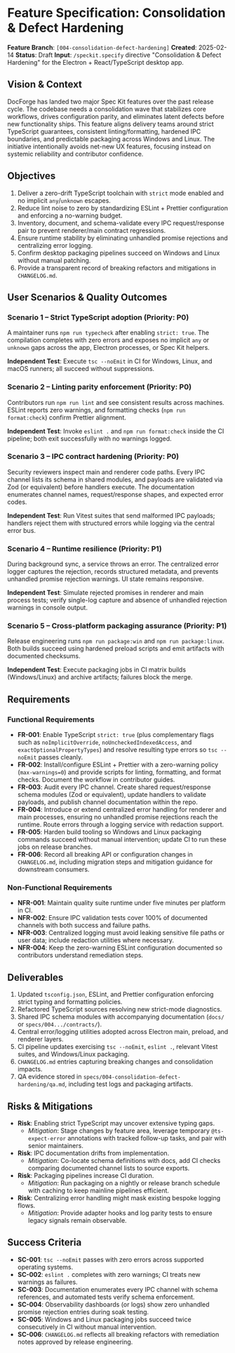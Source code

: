 # Feature Specification: Consolidation & Defect Hardening

**Feature Branch**: `[004-consolidation-defect-hardening]`
**Created**: 2025-02-14
**Status**: Draft
**Input**: `/speckit.specify` directive "Consolidation & Defect Hardening" for the Electron + React/TypeScript desktop app.

## Vision & Context

DocForge has landed two major Spec Kit features over the past release cycle. The codebase needs a consolidation wave that
stabilizes core workflows, drives configuration parity, and eliminates latent defects before new functionality ships. This
feature aligns delivery teams around strict TypeScript guarantees, consistent linting/formatting, hardened IPC boundaries, and
predictable packaging across Windows and Linux. The initiative intentionally avoids net-new UX features, focusing instead on
systemic reliability and contributor confidence.

## Objectives

1. Deliver a zero-drift TypeScript toolchain with `strict` mode enabled and no implicit `any`/`unknown` escapes.
2. Reduce lint noise to zero by standardizing ESLint + Prettier configuration and enforcing a no-warning budget.
3. Inventory, document, and schema-validate every IPC request/response pair to prevent renderer/main contract regressions.
4. Ensure runtime stability by eliminating unhandled promise rejections and centralizing error logging.
5. Confirm desktop packaging pipelines succeed on Windows and Linux without manual patching.
6. Provide a transparent record of breaking refactors and mitigations in `CHANGELOG.md`.

## User Scenarios & Quality Outcomes

### Scenario 1 – Strict TypeScript adoption (Priority: P0)

A maintainer runs `npm run typecheck` after enabling `strict: true`. The compilation completes with zero errors and exposes no
implicit `any` or `unknown` gaps across the app, Electron processes, or Spec Kit helpers.

**Independent Test**: Execute `tsc --noEmit` in CI for Windows, Linux, and macOS runners; all succeed without suppressions.

### Scenario 2 – Linting parity enforcement (Priority: P0)

Contributors run `npm run lint` and see consistent results across machines. ESLint reports zero warnings, and formatting checks
(`npm run format:check`) confirm Prettier alignment.

**Independent Test**: Invoke `eslint .` and `npm run format:check` inside the CI pipeline; both exit successfully with no
warnings logged.

### Scenario 3 – IPC contract hardening (Priority: P0)

Security reviewers inspect main and renderer code paths. Every IPC channel lists its schema in shared modules, and payloads are
validated via Zod (or equivalent) before handlers execute. The documentation enumerates channel names, request/response shapes,
and expected error codes.

**Independent Test**: Run Vitest suites that send malformed IPC payloads; handlers reject them with structured errors while
logging via the central error bus.

### Scenario 4 – Runtime resilience (Priority: P1)

During background sync, a service throws an error. The centralized error logger captures the rejection, records structured
metadata, and prevents unhandled promise rejection warnings. UI state remains responsive.

**Independent Test**: Simulate rejected promises in renderer and main process tests; verify single-log capture and absence of
unhandled rejection warnings in console output.

### Scenario 5 – Cross-platform packaging assurance (Priority: P1)

Release engineering runs `npm run package:win` and `npm run package:linux`. Both builds succeed using hardened preload scripts
and emit artifacts with documented checksums.

**Independent Test**: Execute packaging jobs in CI matrix builds (Windows/Linux) and archive artifacts; failures block the merge.

## Requirements

### Functional Requirements

- **FR-001**: Enable TypeScript `strict: true` (plus complementary flags such as `noImplicitOverride`, `noUncheckedIndexedAccess`,
  and `exactOptionalPropertyTypes`) and resolve resulting type errors so `tsc --noEmit` passes cleanly.
- **FR-002**: Install/configure ESLint + Prettier with a zero-warning policy (`max-warnings=0`) and provide scripts for linting,
  formatting, and format checks. Document the workflow in contributor guides.
- **FR-003**: Audit every IPC channel. Create shared request/response schema modules (Zod or equivalent), update handlers to
  validate payloads, and publish channel documentation within the repo.
- **FR-004**: Introduce or extend centralized error handling for renderer and main processes, ensuring no unhandled promise
  rejections reach the runtime. Route errors through a logging service with redaction support.
- **FR-005**: Harden build tooling so Windows and Linux packaging commands succeed without manual intervention; update CI to run
  these jobs on release branches.
- **FR-006**: Record all breaking API or configuration changes in `CHANGELOG.md`, including migration steps and mitigation
  guidance for downstream consumers.

### Non-Functional Requirements

- **NFR-001**: Maintain quality suite runtime under five minutes per platform in CI.
- **NFR-002**: Ensure IPC validation tests cover 100% of documented channels with both success and failure paths.
- **NFR-003**: Centralized logging must avoid leaking sensitive file paths or user data; include redaction utilities where
  necessary.
- **NFR-004**: Keep the zero-warning ESLint configuration documented so contributors understand remediation steps.

## Deliverables

1. Updated `tsconfig.json`, ESLint, and Prettier configuration enforcing strict typing and formatting policies.
2. Refactored TypeScript sources resolving new strict-mode diagnostics.
3. Shared IPC schema modules with accompanying documentation (`docs/` or `specs/004.../contracts/`).
4. Central error/logging utilities adopted across Electron main, preload, and renderer layers.
5. CI pipeline updates exercising `tsc --noEmit`, `eslint .`, relevant Vitest suites, and Windows/Linux packaging.
6. `CHANGELOG.md` entries capturing breaking changes and consolidation impacts.
7. QA evidence stored in `specs/004-consolidation-defect-hardening/qa.md`, including test logs and packaging artifacts.

## Risks & Mitigations

- **Risk**: Enabling strict TypeScript may uncover extensive typing gaps.
  - *Mitigation*: Stage changes by feature area, leverage temporary `@ts-expect-error` annotations with tracked follow-up tasks,
    and pair with senior maintainers.
- **Risk**: IPC documentation drifts from implementation.
  - *Mitigation*: Co-locate schema definitions with docs, add CI checks comparing documented channel lists to source exports.
- **Risk**: Packaging pipelines increase CI duration.
  - *Mitigation*: Run packaging on a nightly or release branch schedule with caching to keep mainline pipelines efficient.
- **Risk**: Centralizing error handling might mask existing bespoke logging flows.
  - *Mitigation*: Provide adapter hooks and log parity tests to ensure legacy signals remain observable.

## Success Criteria

- **SC-001**: `tsc --noEmit` passes with zero errors across supported operating systems.
- **SC-002**: `eslint .` completes with zero warnings; CI treats new warnings as failures.
- **SC-003**: Documentation enumerates every IPC channel with schema references, and automated tests verify schema enforcement.
- **SC-004**: Observability dashboards (or logs) show zero unhandled promise rejection entries during soak testing.
- **SC-005**: Windows and Linux packaging jobs succeed twice consecutively in CI without manual intervention.
- **SC-006**: `CHANGELOG.md` reflects all breaking refactors with remediation notes approved by release engineering.

